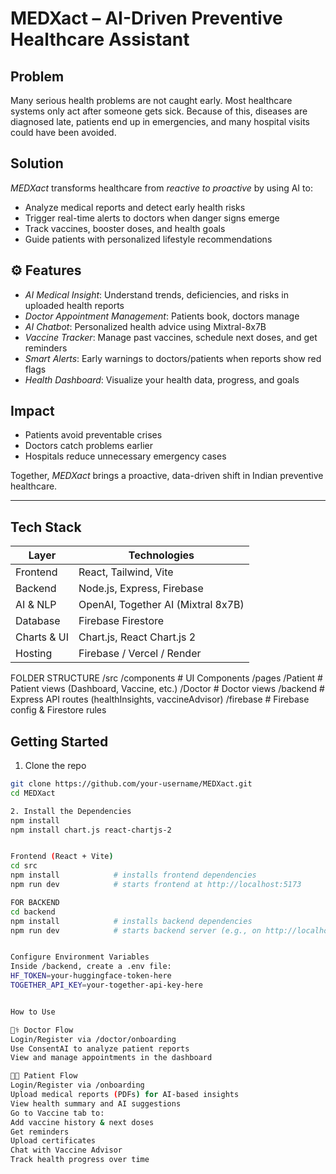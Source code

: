 # MEDXact – AI-Driven Preventive Healthcare Assistant

## Problem
Many serious health problems are not caught early. Most healthcare systems only act after someone gets sick. Because of this, diseases are diagnosed late, patients end up in emergencies, and many hospital visits could have been avoided.

## Solution
*MEDXact* transforms healthcare from *reactive to proactive* by using AI to:

- Analyze medical reports and detect early health risks  
- Trigger real-time alerts to doctors when danger signs emerge  
- Track vaccines, booster doses, and health goals  
- Guide patients with personalized lifestyle recommendations  

## ⚙️ Features

- *AI Medical Insight*: Understand trends, deficiencies, and risks in uploaded health reports  
- *Doctor Appointment Management*: Patients book, doctors manage  
- *AI Chatbot*: Personalized health advice using Mixtral-8x7B  
- *Vaccine Tracker*: Manage past vaccines, schedule next doses, and get reminders  
- *Smart Alerts*: Early warnings to doctors/patients when reports show red flags  
- *Health Dashboard*: Visualize your health data, progress, and goals

##  Impact

- Patients avoid preventable crises  
- Doctors catch problems earlier  
- Hospitals reduce unnecessary emergency cases  

Together, *MEDXact* brings a proactive, data-driven shift in Indian preventive healthcare.

---

## Tech Stack

| Layer          | Technologies                              |
|----------------|--------------------------------------------|
| Frontend       | React, Tailwind, Vite                     |
| Backend        | Node.js, Express, Firebase                |
| AI & NLP       | OpenAI, Together AI (Mixtral 8x7B)        |
| Database       | Firebase Firestore                        |
| Charts & UI    | Chart.js, React Chart.js 2                |
| Hosting        | Firebase / Vercel / Render                |


FOLDER STRUCTURE
/src
  /components        # UI Components
  /pages
    /Patient         # Patient views (Dashboard, Vaccine, etc.)
    /Doctor          # Doctor views
  /backend           # Express API routes (healthInsights, vaccineAdvisor)
  /firebase          # Firebase config & Firestore rules


## Getting Started

1. Clone the repo  
```bash
git clone https://github.com/your-username/MEDXact.git
cd MEDXact

2. Install the Dependencies
npm install
npm install chart.js react-chartjs-2


Frontend (React + Vite)
cd src
npm install            # installs frontend dependencies
npm run dev            # starts frontend at http://localhost:5173

FOR BACKEND
cd backend
npm install            # installs backend dependencies
npm run dev            # starts backend server (e.g., on http://localhost:5000)


Configure Environment Variables
Inside /backend, create a .env file:
HF_TOKEN=your-huggingface-token-here
TOGETHER_API_KEY=your-together-api-key-here


How to Use

👨‍⚕️ Doctor Flow
Login/Register via /doctor/onboarding
Use ConsentAI to analyze patient reports
View and manage appointments in the dashboard

🧑‍💼 Patient Flow
Login/Register via /onboarding
Upload medical reports (PDFs) for AI-based insights
View health summary and AI suggestions
Go to Vaccine tab to:
Add vaccine history & next doses
Get reminders
Upload certificates
Chat with Vaccine Advisor
Track health progress over time
